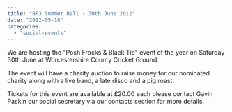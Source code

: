 ```yaml
---
title: "BPJ Summer Ball - 30th June 2012"
date: "2012-05-18"
categories: 
  - "social-events"
---
```


We are hosting the "Posh Frocks & Black Tie" event of the year on Saturday 30th June at Worcestershire County Cricket Ground.

The event will have a charity auction to raise money for our nominated charity along with a live band, a late disco and a pig roast.

Tickets for this event are available at £20.00 each please contact Gavin Paskin our social secretary via our contacts section for more details.
